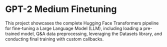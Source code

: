 # GPT-2 Medium Finetuning

This project showcases the complete Hugging Face Transformers pipeline for fine-tuning a Large Language Model (LLM), including loading a pre-trained model, Q&A data preprocessing, leveraging the Datasets library, and conducting final training with custom callbacks.
